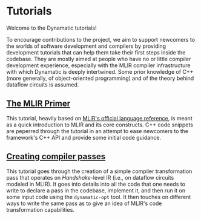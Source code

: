 # Tutorials

Welcome to the Dynamatic tutorials!

To encourage contributions to the project, we aim to support newcomers to the worlds of software development and compilers by providing development tutorials that can help them take their first steps inside the codebase. They are mostly aimed at people who have no or little compiler development experience, especially with the MLIR compiler infrastructure with which Dynamatic is deeply intertwined. Some prior knowledge of C++ (more generally, of object-oriented programming) and of the theory behind dataflow circuits is assumed.

## [The MLIR Primer](MLIRPrimer.md)

This tutorial, heavily based on [MLIR's official language reference](https://mlir.llvm.org/docs/LangRef/), is meant as a quick introduction to MLIR and its core constructs. C++ code snippets are peperred through the tutorial in an attempt to ease newcomers to the framework's C++ API and provide some initial code guidance. 

## [Creating compiler passes](CreatingPasses/CreatingPasses.md)

This tutorial goes through the creation of a simple compiler transformation pass that operates on *Handshake*-level IR (i.e., on dataflow circuits modeled in MLIR). It goes into details into all the code that one needs to write to declare a pass in the codebase, implement it, and then run it on some input code using the `dynamatic-opt` tool. It then touches on different ways to write the same pass as to give an idea of MLIR's code transformation capabilities.  

